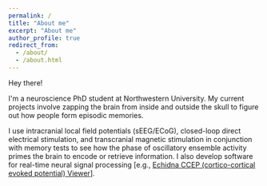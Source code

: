 ```yaml
---
permalink: /
title: "About me"
excerpt: "About me"
author_profile: true
redirect_from: 
  - /about/
  - /about.html
---
```


Hey there!

I'm a neuroscience PhD student at Northwestern University. My current projects involve zapping the brain from inside and outside the skull to figure out how people form episodic memories.

I use intracranial local field potentials (sEEG/ECoG), closed-loop direct electrical stimulation, and transcranial magnetic stimulation in conjunction with memory tests to see how the phase of oscillatory ensemble activity primes the brain to encode or retrieve information. I also develop software for real-time neural signal processing [e.g., <a href="https://github.com/smlurie/Echidna">Echidna CCEP (cortico-cortical evoked potential) Viewer</a>]. 